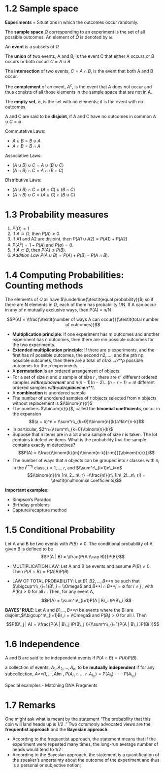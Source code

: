 # 1.2 Sample space

**Experiments** = Situations in which the outcomes occur randomly.

The **sample space** *Ω* corresponding to an experiment is the set of
all possible outcomes. An element of *Ω* is denoted by *ω*.

An **event** is a subsets of *Ω*

The **union** of two events, A and B, is the event C that either A
occurs or B occurs or both occur: *C* = *A* ∪ *B*

The **intersection** of two events, *C* = *A* ∩ *B*, is the event that
both A and B occur.

The **complement** of an event, *A*<sup>*c*</sup>, is the event that A
does not occur and thus consists of all those elements in the sample
space that are not in A.

The **empty set**, ∅, is the set with no elements; it is the event with
no outcomes.

A and C are said to be **disjoint**, if A and C have no outcomes in
common *A* ∪ *C* = ∅

Commutative Laws:

-   *A* ∪ *B* = *B* ∪ *A*
-   *A* ∩ *B* = *B* ∩ *A*

Associative Laws:

-   (*A* ∪ *B*) ∪ *C* = *A* ∪ (*B* ∪ *C*)
-   (*A* ∩ *B*) ∩ *C* = *A* ∩ (*B* ∩ *C*)

Distributive Laws:

-   (*A* ∪ *B*) ∩ *C* = (*A* ∩ *C*) ∪ (*B* ∩ *C*)
-   (*A* ∩ *B*) ∪ *C* = (*A* ∪ *C*) ∩ (*B* ∪ *C*)

# 1.3 Probability measures

1.  *P*(*Ω*) = 1
2.  If *A* ⊃ *Ω*, then *P*(*A*) ≥ 0.
3.  If A1 and A2 are disjoint, then
    *P*(*A*1 ∪ *A*2) = *P*(*A*1) + *P*(*A*2)
4.  *P*(*A*<sup>*c*</sup>) = 1 − *P*(*A*) and *P*(∅) = 0.
5.  If *A* ⊂ *B*, then *P*(*A*) ≤ *P*(*B*).
6.  *Addition Law*
    *P*(*A* ∪ *B*) = *P*(*A*) + *P*(*B*) − *P*(*A* ∩ *B*).

# 1.4 Computing Probabilities: Counting methods

The elements of *Ω* all have $\\underline{\\textit{equal probability}}$;
so if there are N elements in *Ω*, each of them has probability 1/N. If
A can occur in any of n mutually exclusive ways, then P(A) = n/N

$$P(A) = \\frac{\\textit{number of ways A can occur}}{\\textit{total number of outcomes}}$$

-   **Multiplication principle**: If one experiment has m outcomes and
    another experiment has n outcomes, then there are mn possible
    outcomes for the two experiments.
-   **Extended multiplication principle**: If there are p experiments,
    and the first has n1 possible outcomes, the second n2, …, and the
    pth np possible outcomes, then there are a total of
    *n*1*n*2...*n**p* possible outcomes for the p experiments.
-   A **permutation** is an ordered arrangement of objects.
-   For a set of size *n* and *a* sample of size *r* , there are
    *n*<sup>*r*</sup> different ordered samples
    *w**i**t**h**r**e**p**l**a**c**e**m**e**n**t* and
    *n*(*n* − 1)(*n* − 2)...(*n* − *r* + 1) = *n*! different ordered
    samples *w**i**t**h**o**u**t**r**e**p**l**a**c**e**m**e**n**t*.
-   A **combination** is unordered sample
-   The number of unordered samples of r objects selected from n objects
    without replacement is $\\binom{n}{r}$
-   The numbers $\\binom{n}{r}$, called the **binomial coefficients**,
    occur in the expansion
    $$(a + b)^n = \\sum^n\_{k=0}\\binom{n}{k}a^kb^{n-k}$$
-   In particular, $2^n=\\sum^n\_{k=0}\\binom{n}{k}$
-   Suppose that n items are in a lot and a sample of size r is taken.
    The lot contains k defective items. What is the probability that the
    sample contains exactly m defectives?
    $$P(A) = \\frac{\\binom{k}{m}\\binom{n-k}{r-m}}{\\binom{n}{r}}$$
-   The number of ways that *n* objects can be grouped into *r* classes
    with *n*<sub>*i*</sub> in the *i*<sup>*t**h*</sup> class,
    *i* = 1, ..., *r*, and $\\sum^r\_{i=1}n\_i=n$
    $$\\binom{n}{n\_1n\_2...n\_r} =\\frac{n!}{n\_1!n\_2!...n\_r!} = \\textit{multinomial coefficients}$$

**Important examples**:

-   Simpson’s Paradox
-   Birthday problems
-   Capture/recapture method

# 1.5 Conditional Probability

Let A and B be two events with *P*(*B*) ≠ 0. The conditional probability
of A given B is defined to be
$$P(A | B) = \\frac{P(A \\cap B)}{P(B)}$$

-   MULTIPLICATION LAW: Let A and B be events and assume *P*(*B*) ≠ 0.
    Then *P*(*A* ∩ *B*) = *P*(*A*|*B*)*P*(*B*)

-   LAW OF TOTAL PROBABILITY: Let *B*1, *B*2, ..., *B**n* be such that
    $\\bigcup^n\_{i=1}B\_i = \\Omega$ and *B**i* ∩ *B**j* = ∅ for
    *i* ≠ *j* , with *P*(*B*<sub>*i*</sub>) &gt; 0 for all *i* . Then,
    for any event A,
    $$P(A) = \\sum^n\_{i=1}P(A | B\_i )P(B\_i )$$

**BAYES’ RULE**: Let A and *B*1, .., *B**n* be events where the Bi are
disjoint,$\\bigcup^n\_{i=1}B\_i = \\Omega$ and
*P*(*B*<sub>*i*</sub>) &gt; 0 for all *i*. Then
$$P(B\_j | A) = \\frac{P(A | B\_j )P(B\_j )}{\\sum^n\_{i=1}P(A | B\_i )P(Bi )}$$

# 1.6 Independence

A and B are said to be independent events if
*P*(*A* ∩ *B*) = *P*(*A*)*P*(*B*).

a collection of events,
*A*<sub>1</sub>, *A*<sub>2</sub>, ..., *A*<sub>*n*</sub>, to be
**mutually independent** if for any subcollection,
*A**i*1, ..., *A**i**m* ,
*P*(*A*<sub>*i*<sub>1</sub></sub> ∩ ... ∩ *A*<sub>*i*<sub>*m*</sub></sub>) = *P*(*A*<sub>*i*<sub>1</sub></sub>) ·  ·  · *P*(*A*<sub>*i*<sub>*m*</sub></sub>)

Special examples - Matching DNA Fragments

# 1.7 Remarks

One might ask what is meant by the statement “The probability that this
coin will land heads up is 1/2 .” Two commonly advocated views are the
**frequentist approach** and the **Bayesian approach**.

-   According to the frequentist approach, the statement means that if
    the experiment were repeated many times, the long-run average number
    of heads would tend to 1/2 .
-   According to the Bayesian approach, the statement is a
    quantification of the speaker’s uncertainty about the outcome of the
    experiment and thus is a personal or subjective notion;
